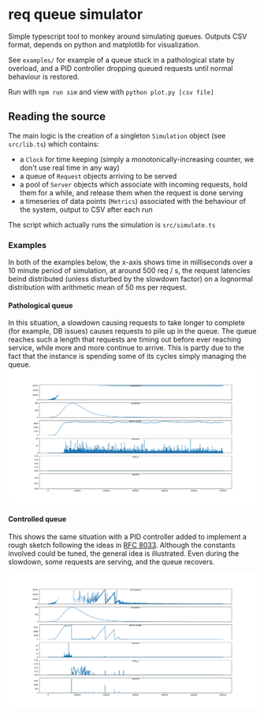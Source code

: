req queue simulator
===

Simple typescript tool to monkey around simulating queues. Outputs CSV format, depends on python and matplotlib for visualization.

See `examples/` for example of a queue stuck in a pathological state by overload, and a PID controller dropping queued requests until normal behaviour is restored.

Run with `npm run sim` and view with `python plot.py [csv file]`

## Reading the source

The main logic is the creation of a singleton `Simulation` object (see `src/lib.ts`) which contains:

- a `Clock` for time keeping (simply a monotonically-increasing counter, we don't use real time in any way)
- a queue of `Request` objects arriving to be served
- a pool of `Server` objects which associate with incoming requests, hold them for a while, and release them when the request is done serving
- a timeseries of data points (`Metrics`) associated with the behaviour of the system, output to CSV after each run

The script which actually runs the simulation is `src/simulate.ts`

### Examples

In both of the examples below, the x-axis shows time in milliseconds over a 10 minute period of simulation, at around 500 req / s, the request latencies beind distributed (unless disturbed by the slowdown factor) on a lognormal distribution with arithmetic mean of 50 ms per request.

#### Pathological queue

In this situation, a slowdown causing requests to take longer to complete (for example, DB issues) causes requests to pile up in the queue. The queue reaches such a length that requests are timing out before ever reaching service, while more and more continue to arrive. This is partly due to the fact that the instance is spending some of its cycles simply managing the queue.
![pathological queue](images/pathol.png?raw=true "Pathological queue")

#### Controlled queue

This shows the same situation with a PID controller added to implement a rough sketch following the ideas in [RFC 8033](https://tools.ietf.org/html/rfc8033). Although the constants involved could be tuned, the general idea is illustrated. Even during the slowdown, some requests are serving, and the queue recovers. 

![controlled queue](images/controlled.png?raw=true "Controlled queue")



